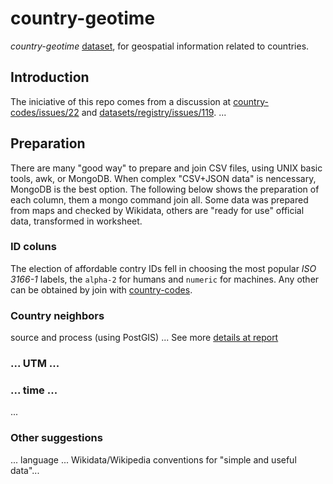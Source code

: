 # country-geotime
*country-geotime* [dataset](https://github.com/datasets), for geospatial information related to countries.

## Introduction
The iniciative of this repo comes from a discussion at [country-codes/issues/22](https://github.com/datasets/country-codes/issues/22) and [datasets/registry/issues/119](https://github.com/datasets/registry/issues/119#issuecomment-142620724).
...


## Preparation
There are many "good way" to prepare and join CSV files,  using UNIX basic tools, awk, or MongoDB. When complex "CSV+JSON data" is nencessary, MongoDB is the best option. The following below shows the preparation of each column, them a mongo command join all. Some data was prepared from maps and checked by Wikidata, others are "ready for use" official data,  transformed in worksheet.

### ID coluns
The election of affordable contry IDs fell in choosing the most popular *ISO 3166-1* labels, the `alpha-2`  for humans and `numeric` for machines. Any other can be obtained by join with [country-codes](https://github.com/datasets/country-codes).

### Country neighbors
source and process (using PostGIS) ... See more [details at report](https://github.com/ppKrauss/country-geotime/wiki/Country-neighbors,-preparation-report)

### ... UTM ...


### ... time ...
...

### Other suggestions
... language ...  Wikidata/Wikipedia conventions for "simple and useful data"... 




